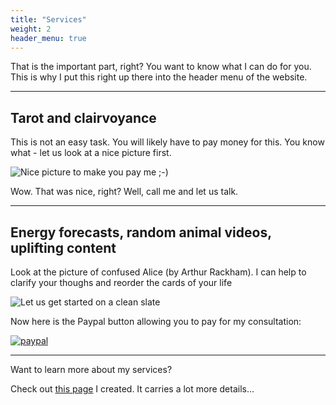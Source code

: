 ```yaml
---
title: "Services"
weight: 2
header_menu: true
---
```


That is the important part, right? You want to know what I can do for you. This is why I put this right up there into the header menu of the website.

---

## Tarot and clairvoyance

This is not an easy task. You will likely have to pay money for this. You know what - let us look at a nice picture first.

![Nice picture to make you pay me ;-)](images/Screenshot_20210727_095450.png)

Wow. That was nice, right? Well, call me and let us talk.

---

## Energy forecasts, random animal videos, uplifting content

Look at the picture of confused Alice (by Arthur Rackham). I can help to clarify your thoughs and reorder the cards of your life

![Let us get started on a clean slate](images/Alice_cards.jpg)

<!---
to

![Let us get started on a clean slate](images/woman-pouring-juice-on-glass-3184192.jpg)

in estimated seconds.

[<button>Click me</button>](https://example.com)
-->

Now here is the Paypal button allowing you to pay for my consultation:

[![paypal](https://www.paypalobjects.com/en_US/GB/i/btn/btn_buynowCC_LG.gif)](https://www.paypal.com/cgi-bin/webscr?cmd=_s-xclick&hosted_button_id=VB9JR6R364LMS)

---

Want to learn more about my services?

Check out [this page](services) I created. It carries a lot more details...
